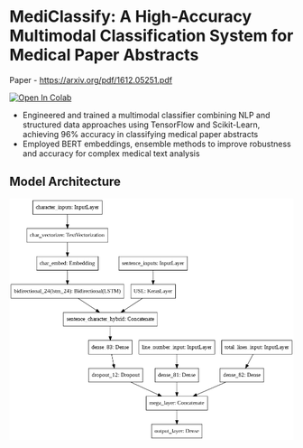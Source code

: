 # MediClassify: A High-Accuracy Multimodal Classification System for Medical Paper Abstracts

Paper - https://arxiv.org/pdf/1612.05251.pdf

<a href="https://colab.research.google.com/github/RohitGanji/medical-paper-abstract-classification/blob/main/Medical_Paper_Abstracts_Classification_using_NLP.ipynb" target="_parent"><img src="https://colab.research.google.com/assets/colab-badge.svg" alt="Open In Colab"/></a>

<ul>
  <li>
    Engineered and trained a multimodal classifier combining NLP and structured data approaches using TensorFlow and Scikit-Learn, achieving 96% accuracy in classifying medical paper abstracts
  </li>
  <li>
     Employed BERT embeddings, ensemble methods to improve robustness and accuracy for complex medical text analysis
  </li>
</ul>


## Model Architecture
![](model_architecture.png)
